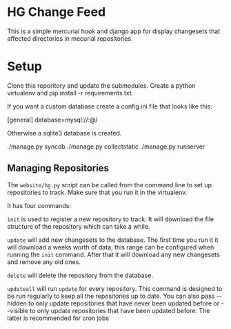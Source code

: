 # HG Change Feed #

This is a simple mercurial hook and django app for display changesets that
affected directories in mecurial repositories.

# Setup #

Clone this reporitory and update the submodules. Create a python virtualenv and
pip install -r requirements.txt.

If you want a custom database create a config.ini file that looks like this:

  [general]
  database=mysql://<username>:<password>@<host>/<database>

Otherwise a sqlite3 database is created.

  ./manage.py syncdb
  ./manage.py collectstatic
  ./manage.py runserver

## Managing Repositories ##

The `website/hg.py` script can be called from the command line to set up
repositories to track. Make sure that you run it in the virtualenv.

It has four commands:

`init` is used to register a new repository to track. It will download the file
structure of the repository which can take a while.

`update` will add new changesets to the database. The first time you run it it
will download a weeks worth of data, this range can be configured when running
the `init` command. After that it will download any new changesets and remove
any old ones.

`delete` will delete the repository from the database.

`updateall` will run `update` for every repository. This command is designed to
be run regularly to keep all the repositories up to date. You can also pass
--hidden to only update repositories that have never been updated before or
--visible to only update repositories that have been updated before. The latter
is recommended for cron jobs
